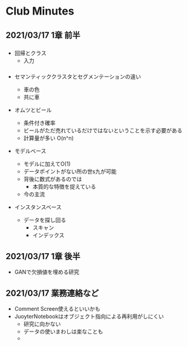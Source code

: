 # Club Minutes

## 2021/03/17 1章 前半 

### 
- 回帰とクラス
    - 入力
### 

- セマンティッククラスタとセグメンテーションの違い
    - 車の色
    - 共に車

- オムツとビール
    - 条件付き確率
    - ビールがただ売れているだけではないということを示す必要がある
    - 計算量が多い O(n^n)

- モデルベース
    - モデルに加えてO(1)
    - データポイントがない所の世s九が可能
    - 背後に数式があるのでは
        - 本質的な特徴を捉えている
    - 今の主流
- インスタンスベース
    - データを探し回る
        - スキャン
        - インデックス

## 2021/03/17 1章 後半 
- GANで欠損値を埋める研究

## 2021/03/17 業務連絡など
- Comment Screen使えるといいかも
- JuoyterNotebookはオブジェクト指向による再利用がしにくい
    - 研究に向かない
    - データの使いまわしは楽なことも
    - 